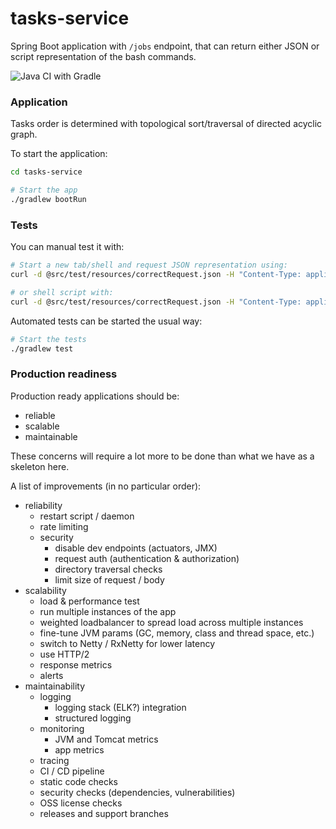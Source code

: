 # tasks-service
Spring Boot application with `/jobs` endpoint, that can return either JSON or script representation of the bash commands.


![Java CI with Gradle](https://github.com/hsiliev/tasks-service/workflows/Java%20CI%20with%20Gradle/badge.svg)

### Application 

Tasks order is determined with topological sort/traversal of directed acyclic graph. 

To start the application:
```bash
cd tasks-service

# Start the app
./gradlew bootRun
```

### Tests

You can manual test it with:
```bash
# Start a new tab/shell and request JSON representation using:
curl -d @src/test/resources/correctRequest.json -H "Content-Type: application/json" localhost:8080/jobs

# or shell script with: 
curl -d @src/test/resources/correctRequest.json -H "Content-Type: application/json" -H "Accept: text/plain" localhost:8080/jobs
```

Automated tests can be started the usual way:
```bash
# Start the tests
./gradlew test
```

### Production readiness

Production ready applications should be:
* reliable
* scalable
* maintainable 

These concerns will require a lot more to be done than what we have as a skeleton here. 

A list of improvements (in no particular order):
* reliability
   * restart script / daemon
   * rate limiting
   * security
      * disable dev endpoints (actuators, JMX) 
      * request auth (authentication & authorization)
      * directory traversal checks
      * limit size of request / body
* scalability
   * load & performance test
   * run multiple instances of the app
   * weighted loadbalancer to spread load across multiple instances
   * fine-tune JVM params (GC, memory, class and thread space, etc.)
   * switch to Netty / RxNetty for lower latency
   * use HTTP/2
   * response metrics
   * alerts
* maintainability
   * logging
      * logging stack (ELK?) integration
      * structured logging
   * monitoring
      * JVM and Tomcat metrics
      * app metrics
   * tracing
   * CI / CD pipeline
   * static code checks
   * security checks (dependencies, vulnerabilities)
   * OSS license checks
   * releases and support branches
   
 
  
